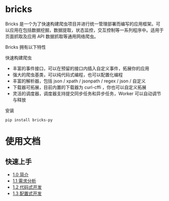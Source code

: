 # bricks

Bricks 是一个为了快速构建爬虫项目并进行统一管理部署而编写的应用框架。可以应用在包括数据挖掘，数据提取，状态监控，交互控制等一系列程序中。适用于页面抓取及应用
API 数据抓取等通用网络爬虫。

Bricks 拥有以下特性

快速构建爬虫

- 丰富的事件接口，可以在预留的接口内插入自定义事件，拓展你的应用
- 强大的爬虫基类，可以纯代码式编程，也可以配置化编程
- 丰富的解析器，包括 json / xpath / jsonpath / regex / json / 自定义
- 下载器可拓展，目前内置的下载器为 curl-cffi ，你也可以自定义拓展
- 灵活的调度器，调度器支持提交同步任务和异步任务，Worker 可以自动调节与释放

安装

```
pip install bricks-py
```

# 使用文档
## 快速上手

* [1.0 简介](https://github.com/KKKKKKKEM/bricks/wiki/1.0-%E7%AE%80%E4%BB%8B)
* [1.1 需求分析](https://github.com/KKKKKKKEM/bricks/wiki/1.1-需求分析)
* [1.2 代码式开发](https://github.com/KKKKKKKEM/bricks/wiki/1.2-代码式开发)
* [1.3 配置式开发](https://github.com/KKKKKKKEM/bricks/wiki/1.3-配置式开发)

